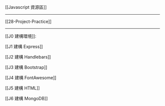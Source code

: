 [[Javascript 資源區]]

---

[[28-Project-Practice]]

---

[[J0 建構環境]]:

[[J1 建構 Express]]

[[J2 建構 Handlebars]]

[[J3 建構 Bootstrap]]

[[J4 建構 FontAwesome]]

[[J5 建構 HTML]]

[[J6 建構 MongoDB]]